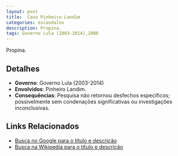 ```yaml
---
layout: post
title:  Caso Pinheiro Landim
categories: escandalos
description: Propina.
tags: Governo Lula (2003-2014),2006
---
```


Propina.

## Detalhes
- **Governo**: Governo Lula (2003-2014)
- **Envolvidos**: Pinheiro Landim.
- **Consequências**: Pesquisa não retornou desfechos específicos; possivelmente sem condenações significativas ou investigações inconclusivas.

## Links Relacionados
- [Busca no Google para o título e descrição](https://www.google.com/search?q=Caso%20Pinheiro%20Landim%20Propina.%20Governo%20Lula%20%282003-2014%29)
- [Busca na Wikipedia para o título e descrição](https://en.wikipedia.org/w/index.php?search=Caso%20Pinheiro%20Landim%20Propina.%20Governo%20Lula%20%282003-2014%29)
